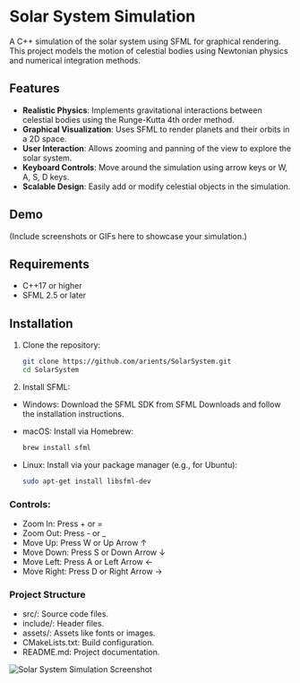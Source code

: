 # Solar System Simulation

A C++ simulation of the solar system using SFML for graphical rendering. This project models the motion of celestial bodies using Newtonian physics and numerical integration methods.

## Features

- **Realistic Physics**: Implements gravitational interactions between celestial bodies using the Runge-Kutta 4th order method.
- **Graphical Visualization**: Uses SFML to render planets and their orbits in a 2D space.
- **User Interaction**: Allows zooming and panning of the view to explore the solar system.
- **Keyboard Controls**: Move around the simulation using arrow keys or W, A, S, D keys.
- **Scalable Design**: Easily add or modify celestial objects in the simulation.

## Demo

(Include screenshots or GIFs here to showcase your simulation.)

## Requirements

- C++17 or higher
- SFML 2.5 or later

## Installation

1. Clone the repository:
   ```bash
   git clone https://github.com/arients/SolarSystem.git
   cd SolarSystem
   
2. Install SFML:
- Windows: Download the SFML SDK from SFML Downloads and follow the installation instructions.

- macOS: Install via Homebrew:
    ```bash
    brew install sfml
- Linux: Install via your package manager (e.g., for Ubuntu):
    ```bash
    sudo apt-get install libsfml-dev

### Controls:
- Zoom In: Press + or = 
- Zoom Out: Press - or _
- Move Up: Press W or Up Arrow ↑ 
- Move Down: Press S or Down Arrow ↓
- Move Left: Press A or Left Arrow ←
- Move Right: Press D or Right Arrow →

### Project Structure
- src/: Source code files. 
- include/: Header files. 
- assets/: Assets like fonts or images. 
- CMakeLists.txt: Build configuration. 
- README.md: Project documentation.

![Solar System Simulation Screenshot](assets/screenshot.png)
